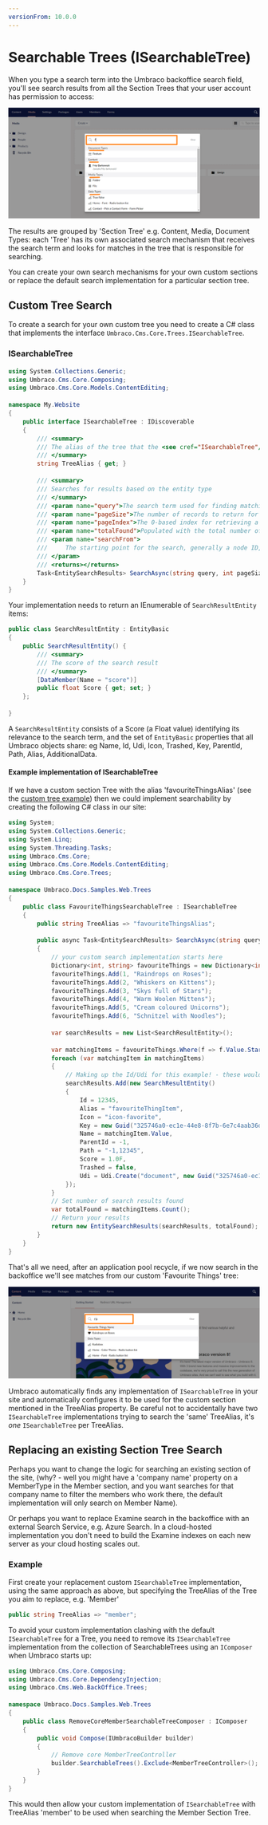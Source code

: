 ```yaml
---
versionFrom: 10.0.0
---
```


# Searchable Trees (ISearchableTree)

When you type a search term into the Umbraco backoffice search field, you'll see search results from all the Section Trees that your user account has permission to access:

![Content Section Dashboards](images/backoffice-search-v8.png)

The results are grouped by 'Section Tree' e.g. Content, Media, Document Types: each 'Tree' has its own associated search mechanism that receives the search term and looks for matches in the tree that is responsible for searching.

You can create your own search mechanisms for your own custom sections or replace the default search implementation for a particular section tree.

## Custom Tree Search

To create a search for your own custom tree you need to create a C# class that implements the interface `Umbraco.Cms.Core.Trees.ISearchableTree`.

### ISearchableTree

```csharp
using System.Collections.Generic;
using Umbraco.Cms.Core.Composing;
using Umbraco.Cms.Core.Models.ContentEditing;

namespace My.Website
{
    public interface ISearchableTree : IDiscoverable
    {
        /// <summary>
        /// The alias of the tree that the <see cref="ISearchableTree"/> belongs to
        /// </summary>
        string TreeAlias { get; }

        /// <summary>
        /// Searches for results based on the entity type
        /// </summary>
        /// <param name="query">The search term used for finding matching results.</param>
        /// <param name="pageSize">The number of records to return for a page of results.</param>
        /// <param name="pageIndex">The 0-based index for retrieving a page of search results.</param>
        /// <param name="totalFound">Populated with the total number of results matching the provided search term.</param>
        /// <param name="searchFrom">
        ///     The starting point for the search, generally a node ID, but for members this is a member type alias.
        /// </param>
        /// <returns></returns>
        Task<EntitySearchResults> SearchAsync(string query, int pageSize, long pageIndex, string? searchFrom = null);
    }
}
```

Your implementation needs to return an IEnumerable of `SearchResultEntity` items:

```csharp
public class SearchResultEntity : EntityBasic
{
    public SearchResultEntity() {
        /// <summary>
        /// The score of the search result
        /// </summary>
        [DataMember(Name = "score")]
        public float Score { get; set; }
    };

}
```

A `SearchResultEntity` consists of a Score (a Float value) identifying its relevance to the search term, and the set of `EntityBasic` properties that all Umbraco objects share: eg Name, Id, Udi, Icon, Trashed, Key, ParentId, Path, Alias, AdditionalData.

#### Example implementation of ISearchableTree

If we have a custom section Tree with the alias 'favouriteThingsAlias' (see the [custom tree example](../Trees/index.md)) then we could implement searchability by creating the following C# class in our site:

```csharp
using System;
using System.Collections.Generic;
using System.Linq;
using System.Threading.Tasks;
using Umbraco.Cms.Core;
using Umbraco.Cms.Core.Models.ContentEditing;
using Umbraco.Cms.Core.Trees;

namespace Umbraco.Docs.Samples.Web.Trees
{
    public class FavouriteThingsSearchableTree : ISearchableTree
    {
        public string TreeAlias => "favouriteThingsAlias";

        public async Task<EntitySearchResults> SearchAsync(string query, int pageSize, long pageIndex, string searchFrom = null)
        {
            // your custom search implementation starts here
            Dictionary<int, string> favouriteThings = new Dictionary<int, string>();
            favouriteThings.Add(1, "Raindrops on Roses");
            favouriteThings.Add(2, "Whiskers on Kittens");
            favouriteThings.Add(3, "Skys full of Stars");
            favouriteThings.Add(4, "Warm Woolen Mittens");
            favouriteThings.Add(5, "Cream coloured Unicorns");
            favouriteThings.Add(6, "Schnitzel with Noodles");

            var searchResults = new List<SearchResultEntity>();

            var matchingItems = favouriteThings.Where(f => f.Value.StartsWith(query, true, System.Globalization.CultureInfo.CurrentCulture));
            foreach (var matchingItem in matchingItems)
            {
                // Making up the Id/Udi for this example! - these would normally be different for each search result.
                searchResults.Add(new SearchResultEntity()
                {
                    Id = 12345,
                    Alias = "favouriteThingItem",
                    Icon = "icon-favorite",
                    Key = new Guid("325746a0-ec1e-44e8-8f7b-6e7c4aab36d1"),
                    Name = matchingItem.Value,
                    ParentId = -1,
                    Path = "-1,12345",
                    Score = 1.0F,
                    Trashed = false,
                    Udi = Udi.Create("document", new Guid("325746a0-ec1e-44e8-8f7b-6e7c4aab36d1"))
                });
            }
            // Set number of search results found
            var totalFound = matchingItems.Count();
            // Return your results
            return new EntitySearchResults(searchResults, totalFound);
        }
    }
}
```

That's all we need, after an application pool recycle, if we now search in the backoffice we'll see matches from our custom 'Favourite Things' tree:

![Content Section Dashboards](images/favouritethings-search-v8.png)

Umbraco automatically finds any implementation of `ISearchableTree` in your site and automatically configures it to be used for the custom section mentioned in the TreeAlias property. Be careful not to accidentally have two `ISearchableTree` implementations trying to search the 'same' TreeAlias, it's *one* `ISearchableTree` per TreeAlias.

## Replacing an existing Section Tree Search

Perhaps you want to change the logic for searching an existing section of the site, (why? - well you might have a 'company name' property on a MemberType in the Member section, and you want searches for that company name to filter the members who work there, the default implementation will only search on Member Name).

Or perhaps you want to replace Examine search in the backoffice with an external Search Service, e.g. Azure Search. In a cloud-hosted implementation you don't need to build the Examine indexes on each new server as your cloud hosting scales out.

### Example

First create your replacement custom `ISearchableTree` implementation, using the same approach as above, but specifying the TreeAlias of the Tree you aim to replace, e.g. 'Member'

```csharp
public string TreeAlias => "member";
```

To avoid your custom implementation clashing with the default `ISearchableTree` for a Tree, you need to remove its `ISearchableTree` implementation from the collection of SearchableTrees using an `IComposer` when Umbraco starts up:

```csharp
using Umbraco.Cms.Core.Composing;
using Umbraco.Cms.Core.DependencyInjection;
using Umbraco.Cms.Web.BackOffice.Trees;

namespace Umbraco.Docs.Samples.Web.Trees
{
    public class RemoveCoreMemberSearchableTreeComposer : IComposer
    {
        public void Compose(IUmbracoBuilder builder)
        {
            // Remove core MemberTreeController
            builder.SearchableTrees().Exclude<MemberTreeController>();
        }
    }
}
```

This would then allow your custom implementation of `ISearchableTree` with TreeAlias 'member' to be used when searching the Member Section Tree.
